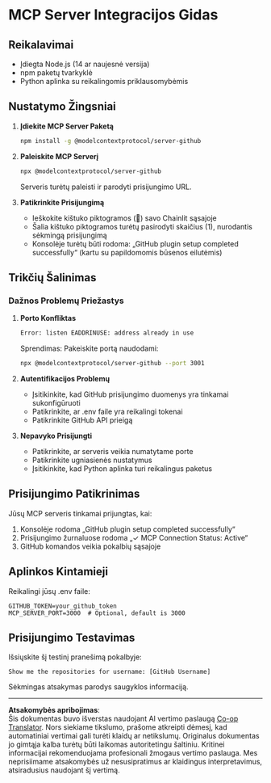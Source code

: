 <!--
CO_OP_TRANSLATOR_METADATA:
{
  "original_hash": "c4be907703b836d1a1c360db20da4de9",
  "translation_date": "2025-08-30T10:43:49+00:00",
  "source_file": "11-agentic-protocols/code_samples/github-mcp/MCP_SETUP.md",
  "language_code": "lt"
}
-->
# MCP Server Integracijos Gidas

## Reikalavimai
- Įdiegta Node.js (14 ar naujesnė versija)
- npm paketų tvarkyklė
- Python aplinka su reikalingomis priklausomybėmis

## Nustatymo Žingsniai

1. **Įdiekite MCP Server Paketą**  
   ```bash
   npm install -g @modelcontextprotocol/server-github
   ```

2. **Paleiskite MCP Serverį**  
   ```bash
   npx @modelcontextprotocol/server-github
   ```  
   Serveris turėtų paleisti ir parodyti prisijungimo URL.

3. **Patikrinkite Prisijungimą**  
   - Ieškokite kištuko piktogramos (🔌) savo Chainlit sąsajoje  
   - Šalia kištuko piktogramos turėtų pasirodyti skaičius (1), nurodantis sėkmingą prisijungimą  
   - Konsolėje turėtų būti rodoma: „GitHub plugin setup completed successfully“ (kartu su papildomomis būsenos eilutėmis)

## Trikčių Šalinimas

### Dažnos Problemų Priežastys

1. **Porto Konfliktas**  
   ```bash
   Error: listen EADDRINUSE: address already in use
   ```  
   Sprendimas: Pakeiskite portą naudodami:  
   ```bash
   npx @modelcontextprotocol/server-github --port 3001
   ```

2. **Autentifikacijos Problemų**  
   - Įsitikinkite, kad GitHub prisijungimo duomenys yra tinkamai sukonfigūruoti  
   - Patikrinkite, ar .env faile yra reikalingi tokenai  
   - Patikrinkite GitHub API prieigą

3. **Nepavyko Prisijungti**  
   - Patikrinkite, ar serveris veikia numatytame porte  
   - Patikrinkite ugniasienės nustatymus  
   - Įsitikinkite, kad Python aplinka turi reikalingus paketus

## Prisijungimo Patikrinimas

Jūsų MCP serveris tinkamai prijungtas, kai:  
1. Konsolėje rodoma „GitHub plugin setup completed successfully“  
2. Prisijungimo žurnaluose rodoma „✓ MCP Connection Status: Active“  
3. GitHub komandos veikia pokalbių sąsajoje

## Aplinkos Kintamieji

Reikalingi jūsų .env faile:  
```
GITHUB_TOKEN=your_github_token
MCP_SERVER_PORT=3000  # Optional, default is 3000
```

## Prisijungimo Testavimas

Išsiųskite šį testinį pranešimą pokalbyje:  
```
Show me the repositories for username: [GitHub Username]
```  
Sėkmingas atsakymas parodys saugyklos informaciją.

---

**Atsakomybės apribojimas**:  
Šis dokumentas buvo išverstas naudojant AI vertimo paslaugą [Co-op Translator](https://github.com/Azure/co-op-translator). Nors siekiame tikslumo, prašome atkreipti dėmesį, kad automatiniai vertimai gali turėti klaidų ar netikslumų. Originalus dokumentas jo gimtąja kalba turėtų būti laikomas autoritetingu šaltiniu. Kritinei informacijai rekomenduojama profesionali žmogaus vertimo paslauga. Mes neprisiimame atsakomybės už nesusipratimus ar klaidingus interpretavimus, atsiradusius naudojant šį vertimą.